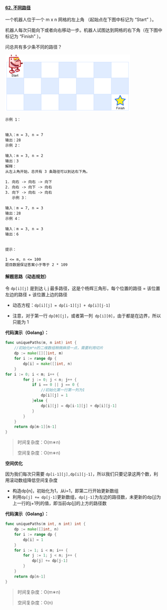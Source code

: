 #### [62. 不同路径](https://leetcode-cn.com/problems/unique-paths/)

一个机器人位于一个 m x n 网格的左上角 （起始点在下图中标记为 “Start” ）。

机器人每次只能向下或者向右移动一步。机器人试图达到网格的右下角（在下图中标记为 “Finish” ）。

问总共有多少条不同的路径？

 ![img](image/robot_maze.png)

```
示例 1：


输入：m = 3, n = 7
输出：28
示例 2：

输入：m = 3, n = 2
输出：3
解释：
从左上角开始，总共有 3 条路径可以到达右下角。

1. 向右 -> 向右 -> 向下
2. 向右 -> 向下 -> 向右
3. 向下 -> 向右 -> 向右
   示例 3：

输入：m = 7, n = 3
输出：28
示例 4：

输入：m = 3, n = 3
输出：6


提示：

1 <= m, n <= 100
题目数据保证答案小于等于 2 * 109
```

#### 解题思路（动态规划）

令 `dp[i][j]` 是到达 i, j 最多路径，这是个杨辉三角形，每个位置的路径 = 该位置左边的路径 + 该位置上边的路径

- 动态方程：`dp[i][j] = dp[i-1][j] + dp[i][j-1]`

- 注意，对于第一行 `dp[0][j]`，或者第一列` dp[i][0]`，由于都是在边界，所以只能为 1

**代码演示（Golang）：**

```go
func uniquePaths(m, n int) int {
	//初始化m*n的二维数组稍微麻烦一点，需要利用切片
    dp := make([][]int, m)
    for i := range dp {
        dp[i] = make([]int, n)
    }
for i := 0; i < m; i++ {
		for j := 0; j < n; j++ {
			if i == 0 || j == 0 {
				//初始化第一行第一列为1
				dp[i][j] = 1
			}else {
				dp[i][j] = dp[i-1][j] + dp[i][j-1]
			}
		}
	}
    return dp[m-1][n-1]
}

```

> 时间复杂度：O(m∗n)
>
> 空间复杂度：O(m∗n)



**空间优化**

因为我们每次只需要 `dp[i-1][j],dp[i][j-1]`，所以我们只要记录这两个数，利用滚动数组降低空间复杂度

- 构造dp[n]，初始化为1，从i=1，即第二行开始更新数组
- 利用`dp[j] += dp[j-1]`更新数组，`dp[j-1]`为左边的路径数，未更新的dp[j]为上一行的j+1列的值，即当前dp[j]的上方的路径数

**代码演示（Golang）：**

```go
func uniquePaths(m int, n int) int {
	dp := make([]int, n)
	for i := range dp {
		dp[i] = 1
	}
	for i := 1; i < m; i++ {
		for j := 1; j < n; j++ {
			dp[j] += dp[j-1]
		}
	}
	return dp[n-1]
}
```

> 时间复杂度：O(m∗n)
>
> 空间复杂度：O(n)
>